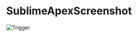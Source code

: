 SublimeApexScreenshot
=====================

![Trigger](http://www.dropbox.com/s/fkgi82xkkanz9g8/Trigger.gif)
